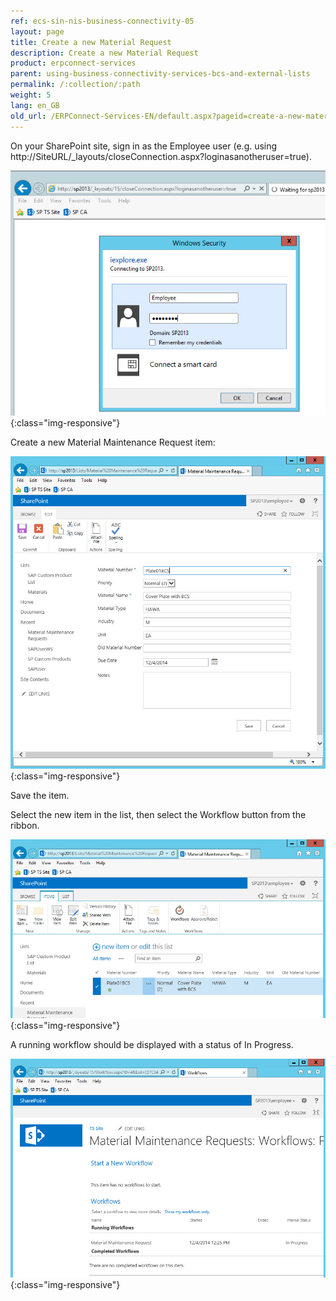 ```yaml
---
ref: ecs-sin-nis-business-connectivity-05
layout: page
title: Create a new Material Request
description: Create a new Material Request
product: erpconnect-services
parent: using-business-connectivity-services-bcs-and-external-lists
permalink: /:collection/:path
weight: 5
lang: en_GB
old_url: /ERPConnect-Services-EN/default.aspx?pageid=create-a-new-material-request
---
```


On your SharePoint site, sign in as the Employee user (e.g. using http://SiteURL/_layouts/closeConnection.aspx?loginasanotheruser=true).

![Nintex-SP-List-LogIn-Employee](/img/content/Nintex-SP-List-LogIn-Employee.jpg){:class="img-responsive"}

Create a new Material Maintenance Request item: 

![Nintex-SP-List-Create-Material](/img/content/Nintex-SP-List-Create-Material.jpg){:class="img-responsive"}

Save the item.

Select the new item in the list, then select the Workflow button from the ribbon.


![Nintex-SP-List-Material-WF-InProgress](/img/content/Nintex-SP-List-Material-WF-InProgress.jpg){:class="img-responsive"}

A running workflow should be displayed with a status of In Progress.


![Nintex-SP-List-Material-WF-InProgress-2](/img/content/Nintex-SP-List-Material-WF-InProgress-2.jpg){:class="img-responsive"}
